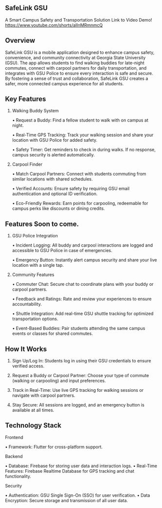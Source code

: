## SafeLink GSU

A Smart Campus Safety and Transportation Solution
Link to Video Demo! https://www.youtube.com/shorts/aIInMRmnmcQ

## Overview

SafeLink GSU is a mobile application designed to enhance campus safety, convenience, and community connectivity at Georgia State University (GSU). The app allows students to find walking buddies for late-night commutes, connect with carpool partners for daily transportation, and integrates with GSU Police to ensure every interaction is safe and secure. By fostering a sense of trust and collaboration, SafeLink GSU creates a safer, more connected campus experience for all students.

## Key Features

1. Walking Buddy System

	•	Request a Buddy: Find a fellow student to walk with on campus at night. 

	•	Real-Time GPS Tracking: Track your walking session and share your location with GSU Police for added safety.

	•	Safety Timer: Get reminders to check in during walks. If no response, campus security is alerted automatically.

2. Carpool Finder

	•	Match Carpool Partners: Connect with students commuting from similar locations with shared schedules.

	•	Verified Accounts: Ensure safety by requiring GSU email authentication and optional ID verification.
	
	•	Eco-Friendly Rewards: Earn points for carpooling, redeemable for campus perks like discounts or dining credits.

## Features Soon to come.

1. GSU Police Integration

	•	Incident Logging: All buddy and carpool interactions are logged and accessible to GSU Police in case of emergencies.

	•	Emergency Button: Instantly alert campus security and share your live location with a single tap.

2. Community Features

	•	Commuter Chat: Secure chat to coordinate plans with your buddy or carpool partners.

	•	Feedback and Ratings: Rate and review your experiences to ensure accountability.

	• 	Shuttle Integration: Add real-time GSU shuttle tracking for optimized transportation options.

	•	Event-Based Buddies: Pair students attending the same campus events or classes for shared commutes.

## How It Works

1.	Sign Up/Log In: Students log in using their GSU credentials to ensure verified access.
   
2.	Request a Buddy or Carpool Partner: Choose your type of commute (walking or carpooling) and input preferences.
   
3.	Track in Real-Time: Use live GPS tracking for walking sessions or navigate with carpool partners.
   
4.	Stay Secure: All sessions are logged, and an emergency button is available at all times.

## Technology Stack

Frontend

•	Framework: Flutter for cross-platform support.

Backend

•	Database: Firebase for storing user data and interaction logs.
•	Real-Time Features: Firebase Realtime Database for GPS tracking and chat functionality.

Security

•	Authentication: GSU Single Sign-On (SSO) for user verification.
•	Data Encryption: Secure storage and transmission of all user data.


